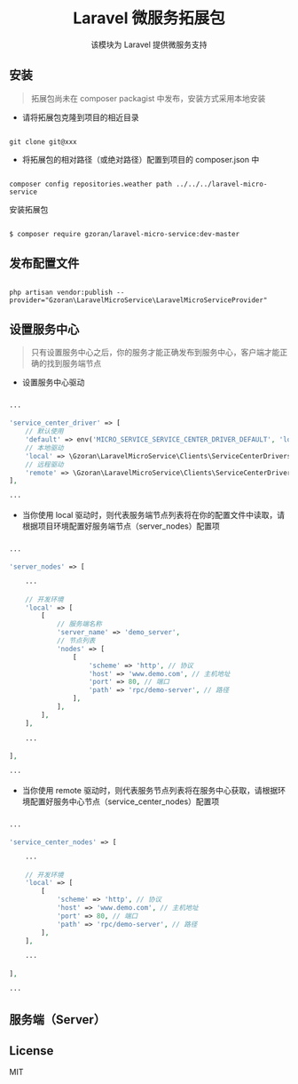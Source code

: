 <h1 align="center"> Laravel 微服务拓展包 </h1>

<p align="center"> 该模块为 Laravel 提供微服务支持 </p>


## 安装

> 拓展包尚未在 composer packagist 中发布，安装方式采用本地安装

- 请将拓展包克隆到项目的相近目录

```shell

git clone git@xxx

```

- 将拓展包的相对路径（或绝对路径）配置到项目的 composer.json 中

```shell

composer config repositories.weather path ../../../laravel-micro-service

```

安装拓展包

```shell

$ composer require gzoran/laravel-micro-service:dev-master

```

## 发布配置文件

```shell

php artisan vendor:publish --provider="Gzoran\LaravelMicroService\LaravelMicroServiceProvider"

```

## 设置服务中心

> 只有设置服务中心之后，你的服务才能正确发布到服务中心，客户端才能正确的找到服务端节点

- 设置服务中心驱动

```php

···

'service_center_driver' => [
    // 默认使用
    'default' => env('MICRO_SERVICE_SERVICE_CENTER_DRIVER_DEFAULT', 'local'),
    // 本地驱动
    'local' => \Gzoran\LaravelMicroService\Clients\ServiceCenterDrivers\LocalServiceCenterDriver::class,
    // 远程驱动
    'remote' => \Gzoran\LaravelMicroService\Clients\ServiceCenterDrivers\RemoteServiceCenterDriver::class,
],

···

```

- 当你使用 local 驱动时，则代表服务端节点列表将在你的配置文件中读取，请根据项目环境配置好服务端节点（server_nodes）配置项

```php

···

'server_nodes' => [

    ···
    
    // 开发环境
    'local' => [
        [
            // 服务端名称
            'server_name' => 'demo_server',
            // 节点列表
            'nodes' => [
                [
                    'scheme' => 'http', // 协议
                    'host' => 'www.demo.com', // 主机地址
                    'port' => 80, // 端口
                    'path' => 'rpc/demo-server', // 路径
                ],
            ],
        ],
    ],
    
    ···
    
],

···

```

- 当你使用 remote 驱动时，则代表服务节点列表将在服务中心获取，请根据环境配置好服务中心节点（service_center_nodes）配置项

```php

···

'service_center_nodes' => [

    ···
    
    // 开发环境
    'local' => [
        [
            'scheme' => 'http', // 协议
            'host' => 'www.demo.com', // 主机地址
            'port' => 80, // 端口
            'path' => 'rpc/demo-server', // 路径
        ],
    ],
    
    ···
    
],

···

```

## 服务端（Server）



## License

MIT